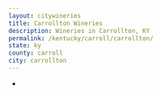 ```yaml
---
layout: citywineries
title: Carrollton Wineries
description: Wineries in Carrollton, KY
permalink: /kentucky/carroll/carrollton/
state: ky
county: carroll
city: carrollton
---
```

-
